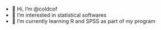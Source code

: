 - 👋 Hi, I’m @coldcof
- 👀 I’m interested in statistical softwares
- 🌱 I’m currently learning R and SPSS as part of my program

<!---
coldcof/coldcof is a ✨ special ✨ repository because its `README.md` (this file) appears on your GitHub profile.
You can click the Preview link to take a look at your changes.
--->
